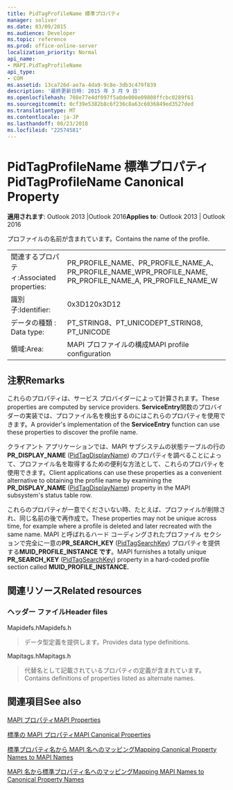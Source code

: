 ```yaml
---
title: PidTagProfileName 標準プロパティ
manager: soliver
ms.date: 03/09/2015
ms.audience: Developer
ms.topic: reference
ms.prod: office-online-server
localization_priority: Normal
api_name:
- MAPI.PidTagProfileName
api_type:
- COM
ms.assetid: 13ca726d-ae7a-4da9-9c8e-3db3c479f839
description: '最終更新日時: 2015 年 3 月 9 日'
ms.openlocfilehash: 708e77e4df097f5a0de008e09808ffcbc0289f61
ms.sourcegitcommit: 0cf39e5382b8c6f236c8a63c6036849ed3527ded
ms.translationtype: MT
ms.contentlocale: ja-JP
ms.lasthandoff: 08/23/2018
ms.locfileid: "22574581"
---
```

# <a name="pidtagprofilename-canonical-property"></a><span data-ttu-id="7f4ed-103">PidTagProfileName 標準プロパティ</span><span class="sxs-lookup"><span data-stu-id="7f4ed-103">PidTagProfileName Canonical Property</span></span>

  
  
<span data-ttu-id="7f4ed-104">**適用されます**: Outlook 2013 |Outlook 2016</span><span class="sxs-lookup"><span data-stu-id="7f4ed-104">**Applies to**: Outlook 2013 | Outlook 2016</span></span> 
  
<span data-ttu-id="7f4ed-105">プロファイルの名前が含まれています。</span><span class="sxs-lookup"><span data-stu-id="7f4ed-105">Contains the name of the profile.</span></span>
  
|||
|:-----|:-----|
|<span data-ttu-id="7f4ed-106">関連するプロパティ:</span><span class="sxs-lookup"><span data-stu-id="7f4ed-106">Associated properties:</span></span>  <br/> |<span data-ttu-id="7f4ed-107">PR_PROFILE_NAME、PR_PROFILE_NAME_A、PR_PROFILE_NAME_W</span><span class="sxs-lookup"><span data-stu-id="7f4ed-107">PR_PROFILE_NAME, PR_PROFILE_NAME_A, PR_PROFILE_NAME_W</span></span>  <br/> |
|<span data-ttu-id="7f4ed-108">識別子:</span><span class="sxs-lookup"><span data-stu-id="7f4ed-108">Identifier:</span></span>  <br/> |<span data-ttu-id="7f4ed-109">0x3D12</span><span class="sxs-lookup"><span data-stu-id="7f4ed-109">0x3D12</span></span>  <br/> |
|<span data-ttu-id="7f4ed-110">データの種類 : </span><span class="sxs-lookup"><span data-stu-id="7f4ed-110">Data type:</span></span>  <br/> |<span data-ttu-id="7f4ed-111">PT_STRING8、PT_UNICODE</span><span class="sxs-lookup"><span data-stu-id="7f4ed-111">PT_STRING8, PT_UNICODE</span></span>  <br/> |
|<span data-ttu-id="7f4ed-112">領域:</span><span class="sxs-lookup"><span data-stu-id="7f4ed-112">Area:</span></span>  <br/> |<span data-ttu-id="7f4ed-113">MAPI プロファイルの構成</span><span class="sxs-lookup"><span data-stu-id="7f4ed-113">MAPI profile configuration</span></span>  <br/> |
   
## <a name="remarks"></a><span data-ttu-id="7f4ed-114">注釈</span><span class="sxs-lookup"><span data-stu-id="7f4ed-114">Remarks</span></span>

<span data-ttu-id="7f4ed-115">これらのプロパティは、サービス プロバイダーによって計算されます。</span><span class="sxs-lookup"><span data-stu-id="7f4ed-115">These properties are computed by service providers.</span></span> <span data-ttu-id="7f4ed-116">**ServiceEntry**関数のプロバイダーの実装では、プロファイル名を検出するのにはこれらのプロパティを使用できます。</span><span class="sxs-lookup"><span data-stu-id="7f4ed-116">A provider's implementation of the **ServiceEntry** function can use these properties to discover the profile name.</span></span> 
  
<span data-ttu-id="7f4ed-117">クライアント アプリケーションでは、MAPI サブシステムの状態テーブルの行の**PR_DISPLAY_NAME** ([PidTagDisplayName](pidtagdisplayname-canonical-property.md)) のプロパティを調べることによって、プロファイル名を取得するための便利な方法として、これらのプロパティを使用できます。</span><span class="sxs-lookup"><span data-stu-id="7f4ed-117">Client applications can use these properties as a convenient alternative to obtaining the profile name by examining the **PR_DISPLAY_NAME** ([PidTagDisplayName](pidtagdisplayname-canonical-property.md)) property in the MAPI subsystem's status table row.</span></span>
  
<span data-ttu-id="7f4ed-118">これらのプロパティが一意でくださいない時、たとえば、プロファイルが削除され、同じ名前の後で再作成で。</span><span class="sxs-lookup"><span data-stu-id="7f4ed-118">These properties may not be unique across time, for example where a profile is deleted and later recreated with the same name.</span></span> <span data-ttu-id="7f4ed-119">MAPI と呼ばれるハード コーディングされたプロファイル セクションで完全に一意の**PR_SEARCH_KEY** ([PidTagSearchKey](pidtagsearchkey-canonical-property.md)) プロパティを提供する**MUID_PROFILE_INSTANCE です**。</span><span class="sxs-lookup"><span data-stu-id="7f4ed-119">MAPI furnishes a totally unique **PR_SEARCH_KEY** ([PidTagSearchKey](pidtagsearchkey-canonical-property.md)) property in a hard-coded profile section called **MUID_PROFILE_INSTANCE.**</span></span>
  
## <a name="related-resources"></a><span data-ttu-id="7f4ed-120">関連リソース</span><span class="sxs-lookup"><span data-stu-id="7f4ed-120">Related resources</span></span>

### <a name="header-files"></a><span data-ttu-id="7f4ed-121">ヘッダー ファイル</span><span class="sxs-lookup"><span data-stu-id="7f4ed-121">Header files</span></span>

<span data-ttu-id="7f4ed-122">Mapidefs.h</span><span class="sxs-lookup"><span data-stu-id="7f4ed-122">Mapidefs.h</span></span>
  
> <span data-ttu-id="7f4ed-123">データ型定義を提供します。</span><span class="sxs-lookup"><span data-stu-id="7f4ed-123">Provides data type definitions.</span></span>
    
<span data-ttu-id="7f4ed-124">Mapitags.h</span><span class="sxs-lookup"><span data-stu-id="7f4ed-124">Mapitags.h</span></span>
  
> <span data-ttu-id="7f4ed-125">代替名として記載されているプロパティの定義が含まれています。</span><span class="sxs-lookup"><span data-stu-id="7f4ed-125">Contains definitions of properties listed as alternate names.</span></span>
    
## <a name="see-also"></a><span data-ttu-id="7f4ed-126">関連項目</span><span class="sxs-lookup"><span data-stu-id="7f4ed-126">See also</span></span>



[<span data-ttu-id="7f4ed-127">MAPI プロパティ</span><span class="sxs-lookup"><span data-stu-id="7f4ed-127">MAPI Properties</span></span>](mapi-properties.md)
  
[<span data-ttu-id="7f4ed-128">標準の MAPI プロパティ</span><span class="sxs-lookup"><span data-stu-id="7f4ed-128">MAPI Canonical Properties</span></span>](mapi-canonical-properties.md)
  
[<span data-ttu-id="7f4ed-129">標準プロパティ名から MAPI 名へのマッピング</span><span class="sxs-lookup"><span data-stu-id="7f4ed-129">Mapping Canonical Property Names to MAPI Names</span></span>](mapping-canonical-property-names-to-mapi-names.md)
  
[<span data-ttu-id="7f4ed-130">MAPI 名から標準プロパティ名へのマッピング</span><span class="sxs-lookup"><span data-stu-id="7f4ed-130">Mapping MAPI Names to Canonical Property Names</span></span>](mapping-mapi-names-to-canonical-property-names.md)

